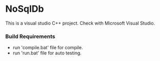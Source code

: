 # NoSqlDb

This is a visual studio C++ project. Check with Microsoft Visual Studio.

### Build Requirements
- run 'compile.bat' file for compile.
- run 'run.bat' file for auto testing.
